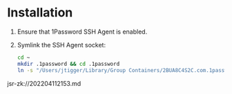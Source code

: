 # Installation

1. Ensure that 1Password SSH Agent is enabled.
2. Symlink the SSH Agent socket:

    ```bash
    cd ~
    mkdir .1password && cd .1password
    ln -s "/Users/jtigger/Library/Group Containers/2BUA8C4S2C.com.1password/t/agent.sock" .
    ```

jsr-zk://202204112153.md
